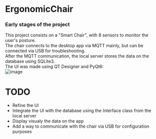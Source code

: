 # ErgonomicChair
### Early stages of the project

This project consists on a "Smart Chair", with 8 sensors to monitor the user's posture.  
The chair connects to the desktop app via MQTT mainly, but can be connected via USB for troubleshooting.  
After the MQTT communication, the local server stores the data on the database using SQLite3.  
The UI was made using QT Designer and PyQt6:  
![image](https://user-images.githubusercontent.com/94933775/168951069-56ead9ad-9113-4a58-aa66-83012814de92.png)

# TODO
- Refine the UI
- Integrate the UI with the database using the Interface class from the local server
- Display visualy the data on the app
- Add a way to communicate with the chair via USB for configuration purposes
